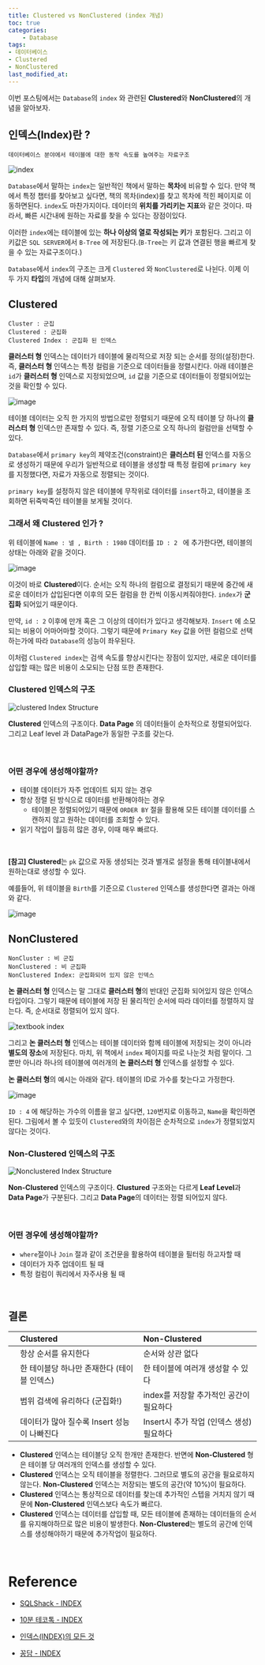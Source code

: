 ```yaml
---
title: Clustered vs NonClustered (index 개념)
toc: true
categories:	
    - Database
tags:
- 데이터베이스
- Clustered 
- NonClustered 
last_modified_at: 
---
```


 

 이번 포스팅에서는 `Database`의 `index` 와 관련된 **Clustered**와 **NonClustered**의 개념을 알아보자.



##  인덱스(Index)란 ?

```
데이터베이스 분야에서 테이블에 대한 동작 속도를 높여주는 자료구조
```

![index](https://user-images.githubusercontent.com/49560745/107173438-200f7300-6a0b-11eb-88f7-4d7fc78a8c3c.png)

`Database`에서 말하는 `index`는 일반적인 책에서 말하는 **목차**에 비유할 수 있다. 만약 책에서 특정 챕터를 찾아보고 싶다면, 책의 목차(index)를 찾고 목차에 적힌 페이지로 이동하면된다. `index`도 마찬가지이다. 데이터의 **위치를 가리키는 지표**와 같은 것이다. 따라서, 빠른 시간내에 원하는 자료를 찾을 수 있다는 장점이있다. 

이러한 `index`에는 테이블에 있는 **하나 이상의 열로 작성되는 키**가 포함된다. 그리고 이 키값은 `SQL SERVER`에서 `B-Tree` 에 저장된다.(`B-Tree`는 키 값과 연결된 행을 빠르게 찾을 수 있는 자료구조이다.)

`Database`에서 `index`의 구조는 크게 `Clustered` 와 `NonClustered`로 나뉜다. 이제 이 두 가지 **타입**의 개념에 대해 살펴보자.



## Clustered

```
Cluster : 군집
Clustered : 군집화
Clustered Index : 군집화 된 인덱스
```

**클러스터 형** 인덱스는 데이터가 테이블에 물리적으로 저장 되는 순서를 정의(설정)한다.  즉, **클러스터 형** 인덱스는 특정 컬럼을 기준으로 데이터들을 정렬시킨다. 아래 테이블은 `id`가 **클러스터 형** 인덱스로 지정되었으며, `id` 값을 기준으로 데이터들이 정렬되어있는 것을 확인할 수 있다.

![image](https://user-images.githubusercontent.com/49560745/107177426-2c98c900-6a15-11eb-9c47-087fc3212da1.png)

테이블 데이터는 오직 한 가지의 방법으로만 정렬되기 때문에 오직 테이블 당 하나의 **클러스터 형** 인덱스만 존재할 수 있다. 즉, 정렬 기준으로 오직 하나의 컬럼만을 선택할 수 있다. 

`Database`에서 `primary key`의 제약조건(constraint)은 **클러스터 된** 인덱스를 자동으로 생성하기 때문에 우리가 일반적으로 테이블을 생성할 때 특정 컬럼에 `primary key`를 지정했다면, 자료가 자동으로 정렬되는 것이다. 

`primary key`를 설정하지 않은 테이블에 무작위로  데이터를 `insert`하고, 테이블을 조회하면 뒤죽박죽인 테이블을 보게될 것이다.

### 그래서 왜 **Clustered** 인가 ?

위 테이블에 `Name : 넬 , Birth : 1980` 데이터를 `ID : 2 ` 에 추가한다면, 테이블의 상태는 아래와 같을 것이다. 

![image](https://user-images.githubusercontent.com/49560745/107177819-150e1000-6a16-11eb-8792-0ede78e71ecb.png)

이것이 바로 **Clustered**이다. 순서는 오직 하나의 컬럼으로 결정되기 때문에 중간에 새로운 데이터가 삽입된다면 이후의 모든 컬럼을 한 칸씩 이동시켜줘야한다. `index`가 **군집화** 되어있기 때문이다. 

만약, `id : 2` 이후에 만개 혹은 그 이상의 데이터가 있다고 생각해보자. `Insert` 에 소모되는 비용이 어마어마할 것이다. 그렇기 때문에 `Primary Key` 값을 어떤 컬럼으로 선택하는가에 따라 `Database`의 성능이 좌우된다.  

이처럼 `Clustered index`는 검색 속도를 향상시킨다는 장점이 있지만, 새로운 데이터를 삽입할 때는 많은 비용이 소모되는 단점 또한 존재한다.

### Clustered 인덱스의 구조

![clustered Index Structure](https://user-images.githubusercontent.com/49560745/107186321-6246ad80-6a27-11eb-9025-9714c451189e.png)

**Clustered** 인덱스의 구조이다. **Data Page** 의 데이터들이 순차적으로 정렬되어있다. 그리고 Leaf level 과 DataPage가 동일한 구조를 갖는다.

<br/>

### 어떤 경우에 생성해야할까?

- 테이블 데이터가 자주 업데이트 되지 않는 경우
- 항상 정렬 된 방식으로 데이터를 반환해야하는 경우
  - 테이블은 정렬되어있기 때문에 `ORDER BY` 절을 활용해 모든 테이블 데이터를 스캔하지 않고 원하는 데이터를 조회할 수 있다.
- 읽기 작업이 월등히 많은 경우, 이때 매우 빠르다.

<br/>

**[참고]** **Clustered**는 `pk` 값으로 자동 생성되는 것과 별개로 설정을 통해 테이블내에서 원하는대로 생성할 수 있다.

예를들어, 위 테이블을 `Birth`를 기준으로 `Clustered` 인덱스를 생성한다면 결과는 아래와 같다.

![image](https://user-images.githubusercontent.com/49560745/107182509-3b38ad80-6a20-11eb-9bc1-510a147c0836.png)



## NonClustered

```
NonCluster : 비 군집
NonClustered : 비 군집화
NonClustered Index: 군집화되어 있지 않은 인덱스
```

**논 클러스터 형** 인덱스는 말 그대로 **클러스터 형**의 반대인 군집화 되어있지 않은 인덱스 타입이다. 그렇기 때문에 테이블에 저장 된 물리적인 순서에 따라 데이터를 정렬하지 않는다. 즉, 순서대로 정렬되어 있지 않다.

![textbook index](https://user-images.githubusercontent.com/49560745/107176299-4f75ae00-6a12-11eb-9a86-ee82b1a3df9c.png)

그리고 **논 클러스터 형** 인덱스는 테이블 데이터와 함께 테이블에 저장되는 것이 아니라 **별도의 장소**에 저장된다. 마치, 위 책에서 `index` 페이지를 따로 나눈것 처럼 말이다. 그뿐만 아니라 하나의 테이블에 여러개의 **논 클러스터 형** 인덱스를 설정할 수 있다.

**논 클러스터 형**의 예시는 아래와 같다. 테이블의 ID로 가수를 찾는다고 가정한다.

![image](https://user-images.githubusercontent.com/49560745/107178655-f446ba00-6a17-11eb-8f5d-06217ad3d901.png)

`ID : 4` 에 해당하는 가수의 이름을 알고 싶다면, `120`번지로 이동하고, `Name`을 확인하면 된다. 그림에서 볼 수 있듯이 `Clustered`와의 차이점은 순차적으로 `index`가 정렬되었지 않다는 것이다.

### Non-Clustered 인덱스의 구조

![Nonclustered Index Structure](https://user-images.githubusercontent.com/49560745/107187245-0bda6e80-6a29-11eb-8053-9f7e8de7a9c9.png)

**Non-Clustered** 인덱스의 구조이다. **Clustured** 구조와는 다르게 **Leaf Level**과 **Data Page**가 구분된다. 그리고 **Data Page**의 데이터는 정렬 되어있지 않다.

<br/>

### 어떤 경우에 생성해야할까?

- `where`절이나 `Join` 절과 같이 조건문을 활용하여 테이블을 필터링 하고자할 때
- 데이터가 자주 업데이트 될 때
- 특정 컬럼이 쿼리에서 자주사용 될 때

<br/>

## 결론

|      | Clustered                                   | Non-Clustered                             |
| :--: | :------------------------------------------ | :---------------------------------------- |
|      | 항상 순서를 유지한다                        | 순서와 상관 없다                          |
|      | 한 테이블당 하나만 존재한다 (테이블 인덱스) | 한 테이블에 여러개 생성할 수 있다         |
|      | 범위 검색에 유리하다 (군집화!)              | index를 저장할 추가적인 공간이 필요하다   |
|      | 데이터가 많아 질수록 Insert 성능이 나빠진다 | Insert시 추가 작업 (인덱스 생성) 필요하다 |



- **Clustered** 인덱스는 테이블당 오직 한개만 존재한다. 반면에 **Non-Clustered** 형은 테이블 당 여러개의 인덱스를 생성할 수 있다.
- **Clustered** 인덱스는 오직 테이블을 정렬한다. 그러므로 별도의 공간을 필요로하지 않는다. **Non-Clustered** 인덱스는  저장되는 별도의 공간(약 10%)이 필요하다.
- **Clustered** 인덱스는 통상적으로 데이터를 찾는데 추가적인 스텝을 거치지 않기 때문에 **Non-Clustered** 인덱스보다 속도가 빠르다. 
- **Clustered** 인덱스는 데이터를 삽입할 때,  모든 테이블에 존재하는 데이터들의 순서를 유지해야하므로 많은 비용이 발생한다. **Non-Clustered**는 별도의 공간에 인덱스를 생성해야하기 때문에 추가작업이 필요하다.

<br/>

# Reference

-  [SQLShack - INDEX](https://www.sqlshack.com/what-is-the-difference-between-clustered-and-non-clustered-indexes-in-sql-server/)
-  [10분 테코톡 - INDEX](https://www.youtube.com/watch?v=NkZ6r6z2pBg)

- [인덱스(INDEX)의 모든 것](http://blog.naver.com/PostView.nhn?blogId=webwizard83&logNo=60171496664)

- [꽁담 - INDEX](https://mozi.tistory.com/320)

